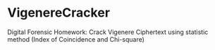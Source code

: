 # VigenereCracker
Digital Forensic Homework: Crack Vigenere Ciphertext using statistic method (Index of Coincidence and Chi-square)
